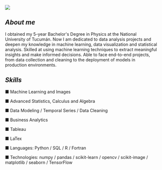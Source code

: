 <img src="file:///C:/Users/gandu/Downloads/Micaela-Gandur.jpg">


## *About me*

I obtained my 5-year Bachelor's Degree in Physics at the National University of Tucumán. Now I am dedicated to data analysis projects and deepen my knowledge in machine learning, data visualization and statistical analysis. Skilled at using machine learning techniques to extract meaningful insights and make informed decisions. Able to face end-to-end projects, from data collection and cleaning to the deployment of models in production environments.
<br>

## *Skills*

■ Machine Learning and Images

■ Advanced Statistics, Calculus and Algebra

■ Data Modeling / Temporal Series / Data Cleaning

■ Business Analytics

■ Tableau

■ LaTex

■ Languages: Python / SQL / R / Fortran

■ Technologies: numpy / pandas / scikit-learn / opencv / scikit-image / matplotlib / seaborn / TensorFlow
